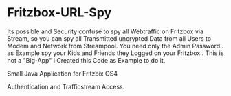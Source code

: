 # Fritzbox-URL-Spy
Its possible and Security confuse to spy all Webtraffic on Fritzbox via Stream, so you can spy all Transmitted uncrypted Data from all Users to  Modem and Network from Streampool. You need only the Admin Password.. as Example spy your Kids and Friends they Logged on your Fritzbox.. This is not a "Big-App" i Created this Code as Example to do it.

Small Java Application for Fritzbix OS4

Authentication and Trafficstream Access.
